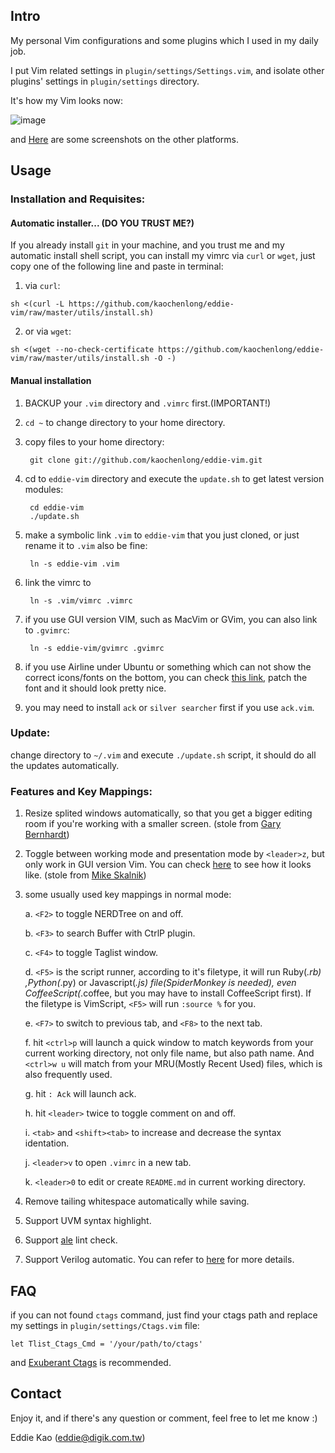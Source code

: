 
## Intro
My personal Vim configurations and some plugins which I used in my daily job.

I put Vim related settings in `plugin/settings/Settings.vim`, and isolate other plugins' settings in `plugin/settings` directory.

It's how my Vim looks now:

![image](https://github.com/kaochenlong/eddie-vim/raw/ruby/screenshots/vim-airline.png)

and <a href="http://blog.eddie.com.tw/2012/03/06/my-vimrc/" target="_blank">Here</a> are some screenshots on the other platforms.

## Usage

### Installation and Requisites:

#### Automatic installer... (DO YOU TRUST ME?)

If you already install `git` in your machine, and you trust me and my automatic install shell script, you can install my vimrc via `curl` or `wget`, just copy one of the following line and paste in terminal:

1. via `curl`:

`sh <(curl -L https://github.com/kaochenlong/eddie-vim/raw/master/utils/install.sh)`

2. or via `wget`:

`sh <(wget --no-check-certificate https://github.com/kaochenlong/eddie-vim/raw/master/utils/install.sh -O -)`

#### Manual installation

1. BACKUP your `.vim` directory and `.vimrc` first.(IMPORTANT!)

2. `cd ~` to change directory to your home directory.

3. copy files to your home directory:

        git clone git://github.com/kaochenlong/eddie-vim.git

4. cd to `eddie-vim` directory and execute the `update.sh` to get latest version modules:

        cd eddie-vim
        ./update.sh

5. make a symbolic link `.vim` to `eddie-vim` that you just cloned, or just rename it to `.vim` also be fine:

        ln -s eddie-vim .vim

6. link the vimrc to

        ln -s .vim/vimrc .vimrc

7. if you use GUI version VIM, such as MacVim or GVim, you can also link to `.gvimrc`:

        ln -s eddie-vim/gvimrc .gvimrc

8. if you use Airline under Ubuntu or something which can not show the correct icons/fonts on the bottom, you can check [this link](https://github.com/Lokaltog/powerline-fonts), patch the font and it should look pretty nice.

9.  you may need to install `ack` or `silver searcher` first if you use `ack.vim`.

### Update:

change directory to `~/.vim` and execute `./update.sh` script, it should do all the updates automatically.

### Features and Key Mappings:

1. Resize splited windows automatically, so that you  get a bigger editing room if you're working with a smaller screen. (stole from [Gary Bernhardt](https://github.com/garybernhardt))

2. Toggle between working mode and presentation mode by `<leader>z`, but only work in GUI version Vim. You can check [here](http://blog.eddie.com.tw/2012/03/14/switch-to-presentation-mode/) to see how it looks like. (stole from [Mike Skalnik](https://github.com/skalnik))

3. some usually used key mappings in normal mode:

    a. `<F2>` to toggle NERDTree on and off.

    b. `<F3>` to search Buffer with CtrlP plugin.

    c. `<F4>` to toggle Taglist window.

    d. `<F5>` is the script runner, according to it's filetype, it will run Ruby(*.rb) ,Python(*.py) or Javascript(*.js) file(SpiderMonkey is needed), even CoffeeScript(*.coffee, but you may have to install CoffeeScript first). If the filetype is VimScript, `<F5>` will run `:source %` for you.

    e. `<F7>` to switch to previous tab, and `<F8>` to the next tab.

    f. hit `<ctrl>p` will launch a quick window to match keywords from your current working directory, not only file name, but also path name. And `<ctrl>w u` will match from your MRU(Mostly Recent Used) files, which is also frequently used.
    
    g. hit `: Ack` will launch ack.

    h. hit `<leader>` twice to toggle comment on and off.

    i. `<tab>` and `<shift><tab>` to increase and decrease the syntax identation.

    j. `<leader>v` to open `.vimrc` in a new tab.

    k. `<leader>0` to edit or create `README.md` in current working directory.

4. Remove tailing whitespace automatically while saving.
5. Support UVM syntax highlight.
6. Support [ale](https://github.com/dense-analysis/ale) lint check.
7. Support Verilog automatic. You can refer to [here](https://github.com/HonkW93/automatic-verilog) for more details.

## FAQ

if you can not found `ctags` command, just find your ctags path and replace my settings in `plugin/settings/Ctags.vim` file:

    let Tlist_Ctags_Cmd = '/your/path/to/ctags'

and [Exuberant Ctags](http://ctags.sourceforge.net/) is recommended.

## Contact

Enjoy it, and if there's any question or comment, feel free to let me know :)

Eddie Kao (eddie@digik.com.tw)
